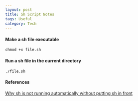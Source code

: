 ```yaml
---
layout: post
title: Sh Script Notes
tags: Useful
category: Tech
---
```


#### Make a sh file executable ####

~~~
chmod +x file.sh
~~~

#### Run a sh file in the current directory ####

~~~
./file.sh
~~~

#### References ####

[Why sh is not running automatically without putting sh in front](http://apple.stackexchange.com/questions/101170/why-do-i-need-to-put-sh-before-running-sh-files)
